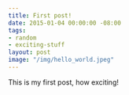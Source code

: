 ```yaml
---
title: First post!
date: 2015-01-04 00:00:00 -08:00
tags:
- random
- exciting-stuff
layout: post
image: "/img/hello_world.jpeg"
---
```


This is my first post, how exciting!
